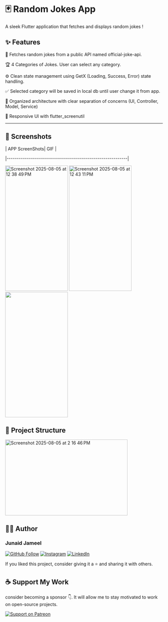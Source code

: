 # 🃏 Random Jokes App

A sleek Flutter application that fetches and displays random jokes !

## ✨ Features

🔁 Fetches random jokes from a public API named official-joke-api.

🏆 4 Categories of Jokes. User can select any category.

⚙️ Clean state management using GetX (Loading, Success, Error) state handling.

✅ Selected category will be saved in local db until user change it from app.

🧪 Organized architecture with clear separation of concerns (UI, Controller, Model, Service)

📱 Responsive UI with flutter_screenutil




---

## 📸 Screenshots

| APP ScreenShots| GIF |

|------------------------------------------------------------|

<img width="200" height="400" alt="Screenshot 2025-08-05 at 12 38 49 PM" src="https://github.com/user-attachments/assets/17d1c446-f0f4-485d-93d9-e2740f81b727" />

<img width="200" height="400" alt="Screenshot 2025-08-05 at 12 43 11 PM" src="https://github.com/user-attachments/assets/f4b40fe2-1322-492a-ba53-3b4aed84afa1" />

<img width="200" height="400" src="https://github.com/user-attachments/assets/3a4af9ff-15cb-4c35-adf9-d53a5851b4df" />



## 🧱 Project Structure
<img width="391" height="242" alt="Screenshot 2025-08-05 at 2 16 46 PM" src="https://github.com/user-attachments/assets/7ab27675-2e81-4558-b785-1f56e755fbbd" />



## 🧑‍💻 Author

### Junaid Jameel

<p align="left">
  <a href="https://github.com/JunaidJameel"><img src="https://img.shields.io/badge/GitHub-Follow-blue?logo=github" alt="GitHub Follow"/></a>
  <a href="https://www.instagram.com/junaid_jamel/?igsh=YW44MGk4OHQ5M2Mx"><img src="https://img.shields.io/badge/Instagram-Follow-e4405f?logo=instagram" alt="Instagram"/></a>

  <a href="https://www.linkedin.com/in/junaid-jameel-6298bb26b/">
  <img src="https://img.shields.io/badge/LinkedIn-Connect-0077B5?logo=linkedin" alt="LinkedIn"/>
</a>

</p>

If you liked this project, consider giving it a ⭐ and sharing it with others.

## ☕ Support My Work

consider becoming a sponsor 👇. It will allow me to stay motivated to work on open-source projects.

<p align="left">
  <a href="https://patreon.com/JunaidJameel" target="_blank">
    <img src="https://img.shields.io/badge/Patreon-Support-red?logo=patreon" alt="Support on Patreon"/>
  </a>
</p>

